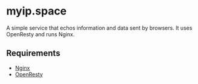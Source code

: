 # myip.space

A simple service that echos information and data sent by browsers. It uses OpenResty and runs Nginx.

## Requirements

* [Nginx](https://nginx.org/)
* [OpenResty](https://github.com/openresty/)
